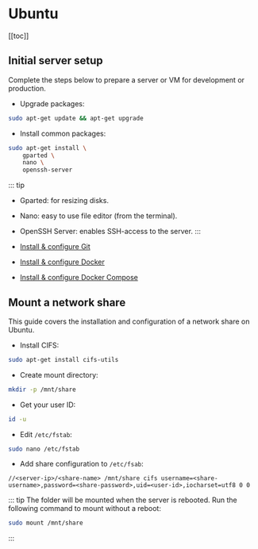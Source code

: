 # Ubuntu

[[toc]]

## Initial server setup

Complete the steps below to prepare a server or VM for development or production.

* Upgrade packages:

```bash
sudo apt-get update && apt-get upgrade
```

* Install common packages:

```bash
sudo apt-get install \
    gparted \
    nano \
    openssh-server
```

::: tip
* Gparted: for resizing disks.
* Nano: easy to use file editor (from the terminal).
* OpenSSH Server: enables SSH-access to the server.
:::

* [Install & configure Git](./git.md)
* [Install & configure Docker](./git.md)
* [Install & configure Docker Compose](./git.md)

## Mount a network share

This guide covers the installation and configuration of a network share on Ubuntu.

* Install CIFS:

```bash
sudo apt-get install cifs-utils
```

* Create mount directory:

```bash
mkdir -p /mnt/share
```

* Get your user ID:

```bash
id -u
```

* Edit `/etc/fstab`:

```bash
sudo nano /etc/fstab
```

* Add share configuration to `/etc/fsab`:

```
//<server-ip>/<share-name> /mnt/share cifs username=<share-username>,password=<share-password>,uid=<user-id>,iocharset=utf8 0 0
```

::: tip
The folder will be mounted when the server is rebooted. Run the following command to mount without a reboot:

```bash
sudo mount /mnt/share
```
:::
